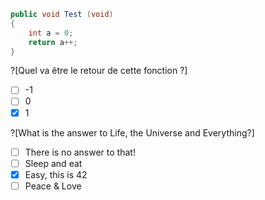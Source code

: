 ```C#
public void Test (void) 
{ 
    int a = 0; 
    return a++; 
}

```
?[Quel va être le retour de cette fonction ?]
-[ ] -1
-[ ] 0
-[x] 1

?[What is the answer to Life, the Universe and Everything?]
-[ ] There is no answer to that!
-[ ] Sleep and eat
-[x] Easy, this is 42
-[ ] Peace & Love